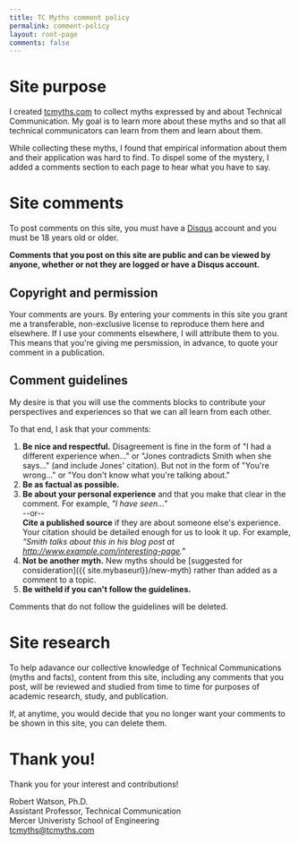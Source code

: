 ```yaml
---
title: TC Myths comment policy
permalink: comment-policy
layout: root-page
comments: false
---
```


# Site purpose

I created [tcmyths.com](http://tcmyths.com) to collect myths expressed by and about Technical Communication. My goal is to learn more about these myths and so that all technical communicators can learn from them and learn about them.

While collecting these myths, I found that empirical information about them and their application was hard to find. To dispel some of the mystery, I added a comments section to each page to hear what you have to say.

# Site comments

To post comments on this site, you must have a [Disqus](https://disqus.com) account and you must be 18 years old or older.

**Comments that you post on this site are public and can be viewed by anyone, whether or not they are logged or have a Disqus account.**

## Copyright and permission

Your comments are yours. By entering your comments in this site you grant me a transferable, non-exclusive license to reproduce them here and elsewhere. If I use your comments elsewhere, I will attribute them to you. This means that you're giving me persmission, in advance, to quote your comment in a publication.

## Comment guidelines

My desire is that you will use the comments blocks to contribute your perspectives and experiences so that we can all learn from each other.

To that end, I ask that your comments:

1. **Be nice and respectful.** Disagreement is fine in the form of "I had a different experience when..." or "Jones contradicts Smith when she says..." (and include Jones' citation). But not in the form of "You're wrong..." or "You don't know what you're talking about."
1. **Be as factual as possible.**
2. **Be about your personal experience** and that you make that clear in the comment. For example, _"I have seen..."_ <br />--or--<br />**Cite a published source** if they are about someone else's experience. Your citation should be detailed enough for us to look it up. For example, _"Smith talks about this in his blog post at http://www.example.com/interesting-page."_
3. **Not be another myth.** New myths should be [suggested for consideration]({{ site.mybaseurl}}/new-myth) rather than added as a comment to a topic.
4. **Be witheld if you can't follow the guidelines.**

Comments that do not follow the guidelines will be deleted.

# Site research

To help adavance our collective knowledge of Technical Communications (myths and facts), content from this site, including any comments that you post, will be reviewed and studied from time to time for purposes of academic research, study, and publication. 

If, at anytime, you would decide that you no longer want your comments to be shown in this site, you can delete them.

# Thank you!

Thank you for your interest and contributions!

Robert Watson, Ph.D.<br/>
Assistant Professor, Technical Communication<br/>
Mercer Univeristy School of Engineering<br/>
tcmyths@tcmyths.com